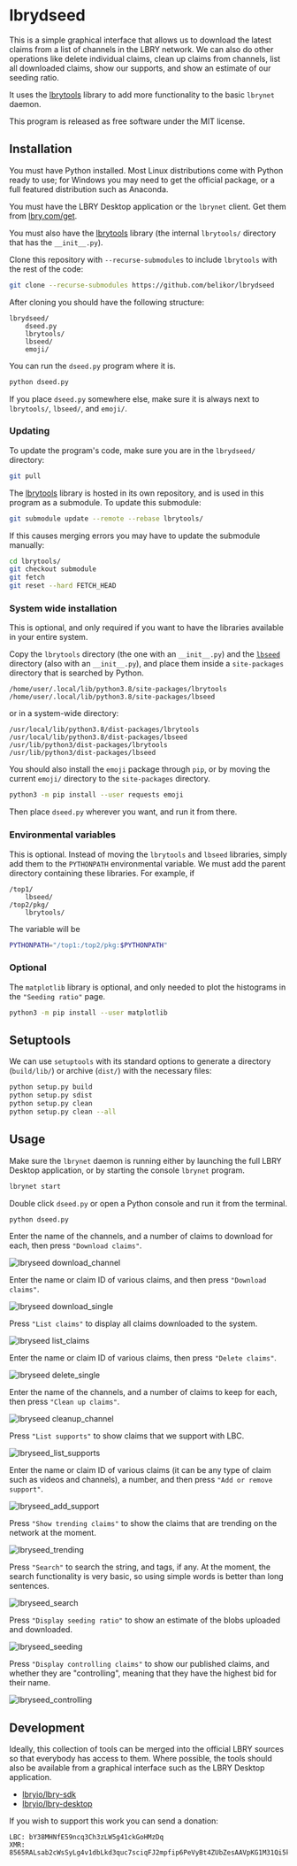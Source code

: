 # lbrydseed

This is a simple graphical interface that allows us
to download the latest claims from a list of channels in the LBRY network.
We can also do other operations like delete individual claims,
clean up claims from channels, list all downloaded claims,
show our supports, and show an estimate of our seeding ratio.

It uses the [lbrytools](https://github.com/belikor/lbrytools) library
to add more functionality to the basic `lbrynet` daemon.

This program is released as free software under the MIT license.

## Installation

You must have Python installed. Most Linux distributions come with Python
ready to use; for Windows you may need to get the official package,
or a full featured distribution such as Anaconda.

You must have the LBRY Desktop application or the `lbrynet` client.
Get them from [lbry.com/get](https://lbry.com/get).

You must also have the [lbrytools](https://github.com/belikor/lbrytools/lbrytools)
library (the internal `lbrytools/` directory that has the `__init__.py`).

Clone this repository with `--recurse-submodules` to include `lbrytools`
with the rest of the code:
```sh
git clone --recurse-submodules https://github.com/belikor/lbrydseed
```

After cloning you should have the following structure:
```
lbrydseed/
    dseed.py
    lbrytools/
    lbseed/
    emoji/
```

You can run the `dseed.py` program where it is.
```sh
python dseed.py
```

If you place `dseed.py` somewhere else, make sure it is always
next to `lbrytools/`, `lbseed/`, and `emoji/`.

### Updating

To update the program's code, make sure you are in the `lbrydseed/` directory:
```sh
git pull
```

The [lbrytools](https://github.com/belikor/lbrytools/lbrytools) library
is hosted in its own repository, and is used in this program as a submodule.
To update this submodule:
```sh
git submodule update --remote --rebase lbrytools/
```

If this causes merging errors you may have to update the submodule manually:
```sh
cd lbrytools/
git checkout submodule
git fetch
git reset --hard FETCH_HEAD
```

### System wide installation

This is optional, and only required if you want to have the libraries
available in your entire system.

Copy the `lbrytools` directory (the one with an `__init__.py`)
and the [`lbseed`](./lbseed) directory (also with an `__init__.py`),
and place them inside a `site-packages` directory that is searched by Python.
```
/home/user/.local/lib/python3.8/site-packages/lbrytools
/home/user/.local/lib/python3.8/site-packages/lbseed
```

or in a system-wide directory:
```
/usr/local/lib/python3.8/dist-packages/lbrytools
/usr/local/lib/python3.8/dist-packages/lbseed
/usr/lib/python3/dist-packages/lbrytools
/usr/lib/python3/dist-packages/lbseed
```

You should also install the `emoji` package through `pip`,
or by moving the current `emoji/` directory to the `site-packages`
directory.
```sh
python3 -m pip install --user requests emoji
```

Then place `dseed.py` wherever you want, and run it from there.

### Environmental variables

This is optional. Instead of moving the `lbrytools` and `lbseed` libraries,
simply add them to the `PYTHONPATH` environmental variable.
We must add the parent directory containing these libraries.
For example, if
```
/top1/
    lbseed/
/top2/pkg/
    lbrytools/
```

The variable will be
```sh
PYTHONPATH="/top1:/top2/pkg:$PYTHONPATH"
```

### Optional

The `matplotlib` library is optional, and only needed
to plot the histograms in the `"Seeding ratio"` page.
```sh
python3 -m pip install --user matplotlib
```

## Setuptools

We can use `setuptools` with its standard options to generate
a directory (`build/lib/`) or archive (`dist/`) with the necessary files:
```sh
python setup.py build
python setup.py sdist
python setup.py clean
python setup.py clean --all
```

## Usage

Make sure the `lbrynet` daemon is running either by launching
the full LBRY Desktop application, or by starting the console `lbrynet`
program.
```sh
lbrynet start
```

Double click `dseed.py` or open a Python console and run it from the terminal.
```sh
python dseed.py
```

Enter the name of the channels, and a number of claims to download for each,
then press `"Download claims"`.

![lbryseed download_channel](./g_lbrydseed_download_channel.png)

Enter the name or claim ID of various claims,
and then press `"Download claims"`.

![lbryseed download_single](./g_lbrydseed_download_single.png)

Press `"List claims"` to display all claims downloaded to the system.

![lbryseed list_claims](./g_lbrydseed_list_claims.png)

Enter the name or claim ID of various claims, then press `"Delete claims"`.

![lbryseed delete_single](./g_lbrydseed_delete_single.png)

Enter the name of the channels, and a number of claims to keep for each,
then press `"Clean up claims"`.

![lbryseed cleanup_channel](./g_lbrydseed_cleanup_channel.png)

Press `"List supports"` to show claims that we support with LBC.

![lbryseed_list_supports](./g_lbrydseed_list_supports.png)

Enter the name or claim ID of various claims (it can be any type of claim
such as videos and channels), a number,
and then press `"Add or remove support"`.

![lbryseed_add_support](./g_lbrydseed_add_support.png)

Press `"Show trending claims"` to show the claims that are trending
on the network at the moment.

![lbryseed_trending](./g_lbrydseed_trending.png)

Press `"Search"` to search the string, and tags, if any.
At the moment, the search functionality is very basic, so using simple words
is better than long sentences.

![lbryseed_search](./g_lbrydseed_search.png)

Press `"Display seeding ratio"` to show an estimate of the blobs uploaded
and downloaded.

![lbryseed_seeding](./g_lbrydseed_seeding.png)

Press `"Display controlling claims"` to show our published claims,
and whether they are "controlling", meaning that they have the highest bid
for their name.

![lbryseed_controlling](./g_lbrydseed_controlling.png)

## Development

Ideally, this collection of tools can be merged into the official
LBRY sources so that everybody has access to them.
Where possible, the tools should also be available from a graphical
interface such as the LBRY Desktop application.
* [lbryio/lbry-sdk](https://github.com/lbryio/lbry-sdk)
* [lbryio/lbry-desktop](https://github.com/lbryio/lbry-desktop)

If you wish to support this work you can send a donation:
```
LBC: bY38MHNfE59ncq3Ch3zLW5g41ckGoHMzDq
XMR: 8565RALsab2cWsSyLg4v1dbLkd3quc7sciqFJ2mpfip6PeVyBt4ZUbZesAAVpKG1M31Qi5k9mpDSGSDpb3fK5hKYSUs8Zff
```

